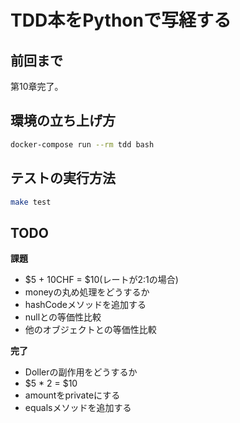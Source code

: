 TDD本をPythonで写経する
======================

## 前回まで

第10章完了。

## 環境の立ち上げ方

```bash
docker-compose run --rm tdd bash
```

## テストの実行方法

```bash
make test
```

## TODO

**課題**
- $5 + 10CHF = $10(レートが2:1の場合)
- moneyの丸め処理をどうするか
- hashCodeメソッドを追加する
- nullとの等価性比較
- 他のオブジェクトとの等価性比較

**完了**
- Dollerの副作用をどうするか
- $5 * 2 = $10
- amountをprivateにする
- equalsメソッドを追加する
